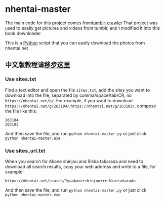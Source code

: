 nhentai-master
===============
The main code for this project comes from[tumblr-crawler](https://github.com/dixudx/tumblr-crawler)
That project was used to easily get pictures and videos from tumblr, and I modified it into this book downloader.


This is a [Python](https://www.python.org) script that you can easily download the photos from nhentai.net

## 中文版教程请[移步这里](./README_CN.md)


### Use sites.txt

Find a text editor and open the file `sites.txt`, add the sites you want to download into the file, separated by comma/space/tab/CR, no `https://nhentai.net/g/`. For example, if you want to download `https://nhentai.net/g/263184/`,`https://nhentai.net/g/263183/`, compose the file like this:

```
263184
263183
```

And then save the file, and run `python nhentai-master.py`
or just click `python nhentai-master.exe`


### Use sites_url.txt

When you search for Akane shinjou and Rikka takarada and need to download all search results, copy your web address and write to a file, for example:

```
https://nhentai.net/search/?q=akane+shinjou++rikka+takarada
```

And then save the file, and run `python nhentai-master.py`
or just click `python nhentai-master.exe`